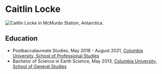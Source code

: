 # Caitlin Locke

![Caitlin Locke in McMurdo Station, Antarctica.](resume/Caitlin_Locke_McMurdo_Station_2017_200x150.png.png)

## Education

- Postbaccalaureate Studies, May 2018 - August 2021, [Columbia University, School of Professional Studies](https://sps.columbia.edu/)
- Bachelor of Science in Earth Science, May 2013, [Columbia University, School of General Studies](https://gs.columbia.edu/)
